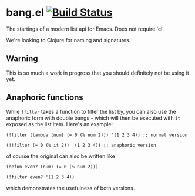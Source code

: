 # bang.el [![Build Status](https://secure.travis-ci.org/magnars/bang.el.png)](http://travis-ci.org/magnars/bang.el)

The startings of a modern list api for Emacs. Does not require 'cl.

We're looking to Clojure for naming and signatures.

## Warning

This is so much a work in progress that you should definitely not be using it yet.

## Anaphoric functions

While `!filter` takes a function to filter the list by, you can also use the
anaphoric form with double bangs - which will then be executed with `it` exposed
as the list item. Here's an example:

    (!filter (lambda (num) (= 0 (% num 2))) '(1 2 3 4)) ;; normal version

    (!!filter (= 0 (% it 2)) '(1 2 3 4)) ;; anaphoric version

of course the original can also be written like

    (defun even? (num) (= 0 (% num 2)))

    (!filter even? '(1 2 3 4))

which demonstrates the usefulness of both versions.
